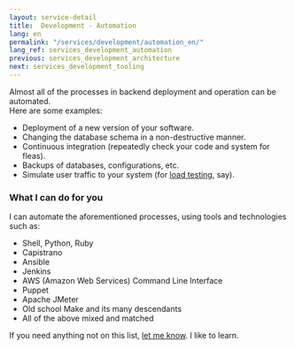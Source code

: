 ```yaml
---
layout: service-detail
title:  Development - Automation
lang: en
permalink: "/services/development/automation_en/"
lang_ref: services_development_automation
previous: services_development_architecture
next: services_development_tooling
---
```

Almost all of the processes in backend deployment and operation can be automated.  
Here are some examples:
- Deployment of a new version of your software.
- Changing the database schema in a non-destructive manner.
- Continuous integration (repeatedly check your code and system for fleas).
- Backups of databases, configurations, etc.
- Simulate user traffic to your system (for [load testing](/services/devops/load_testing_en), say).

### What I can do for you
I can automate the aforementioned processes, using tools and technologies such as:
- Shell, Python, Ruby
- Capistrano
- Ansible
- Jenkins
- AWS (Amazon Web Services) Command Line Interface
- Puppet
- Apache JMeter
- Old school Make and its many descendants
- All of the above mixed and matched

If you need anything not on this list, [let me know](/contact_en). I like to learn.
